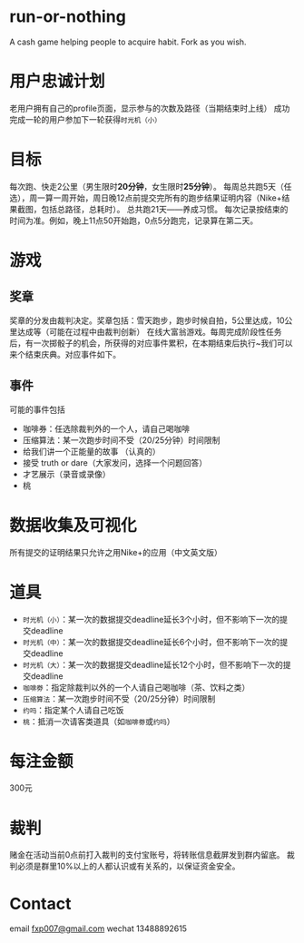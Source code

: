 run-or-nothing
==============

A cash game helping people to acquire habit. Fork as you wish.

用户忠诚计划
====
老用户拥有自己的profile页面，显示参与的次数及路径（当期结束时上线）
成功完成一轮的用户参加下一轮获得`时光机（小）`

目标
====
每次跑、快走2公里（男生限时**20分钟**，女生限时**25分钟**）。
每周总共跑5天（任选），周一算一周开始，周日晚12点前提交完所有的跑步结果证明内容（Nike+结果截图，包括总路径，总耗时）。
总共跑21天——养成习惯。
每次记录按结束的时间为准。例如，晚上11点50开始跑，0点5分跑完，记录算在第二天。

游戏
====

奖章
----
奖章的分发由裁判决定。奖章包括：雪天跑步，跑步时候自拍，5公里达成，10公里达成等（可能在过程中由裁判创新）
在线大富翁游戏。每周完成阶段性任务后，有一次掷骰子的机会，所获得的对应事件累积，在本期结束后执行~我们可以来个结束庆典。对应事件如下。

事件
----
可能的事件包括

-  咖啡券：任选除裁判外的一个人，请自己喝咖啡
-  压缩算法：某一次跑步时间不受（20/25分钟）时间限制
-  给我们讲一个正能量的故事 （认真的）
-  接受 truth or dare（大家发问，选择一个问题回答）
-  才艺展示（录音或录像）
-  桃

数据收集及可视化
====
所有提交的证明结果只允许之用Nike+的应用（中文英文版）

道具
====
-  `时光机（小）`：某一次的数据提交deadline延长3个小时，但不影响下一次的提交deadline
-  `时光机（中）`：某一次的数据提交deadline延长6个小时，但不影响下一次的提交deadline
-  `时光机（大）`：某一次的数据提交deadline延长12个小时，但不影响下一次的提交deadline
-  `咖啡劵`：指定除裁判以外的一个人请自己喝咖啡（茶、饮料之类）
-  `压缩算法`：某一次跑步时间不受（20/25分钟）时间限制
-  `约吗`：指定某个人请自己吃饭
-  `桃`：抵消一次请客类道具（如`咖啡劵`或`约吗`）

每注金额
====
300元

裁判
====
赌金在活动当前0点前打入裁判的支付宝账号，将转账信息截屏发到群内留底。
裁判必须是群里10%以上的人都认识或有关系的，以保证资金安全。

Contact
====
email fxp007@gmail.com
wechat 13488892615
